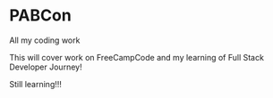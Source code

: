 # PABCon
All my coding work

This will cover work on FreeCampCode and my learning of Full Stack Developer Journey!


Still learning!!!